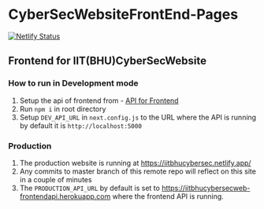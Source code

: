 # CyberSecWebsiteFrontEnd-Pages
[![Netlify Status](https://api.netlify.com/api/v1/badges/2ffbd4fd-2ad7-4c27-b638-155a29b36d35/deploy-status)](https://app.netlify.com/sites/iitbhucybersec/deploys)

## Frontend for IIT(BHU)CyberSecWebsite
### How to run in Development mode 

1. Setup the api of frontend from - [API for Frontend](https://github.com/IIT-BHU-CyberSec/IIT-BHU-CyberSecWeb-FrontEnd-API#readme)
2. Run `npm i` in root directory
3. Setup `DEV_API_URL` in `next.config.js` to the URL where the API is running by default it is `http://localhost:5000`

### Production
1. The production website is running at https://iitbhucybersec.netlify.app/
2. Any commits to master branch of this remote repo will reflect on this site in a couple of minutes
3. The `PRODUCTION_API_URL` by default is set to https://iitbhucybersecweb-frontendapi.herokuapp.com where the frontend API is running.
